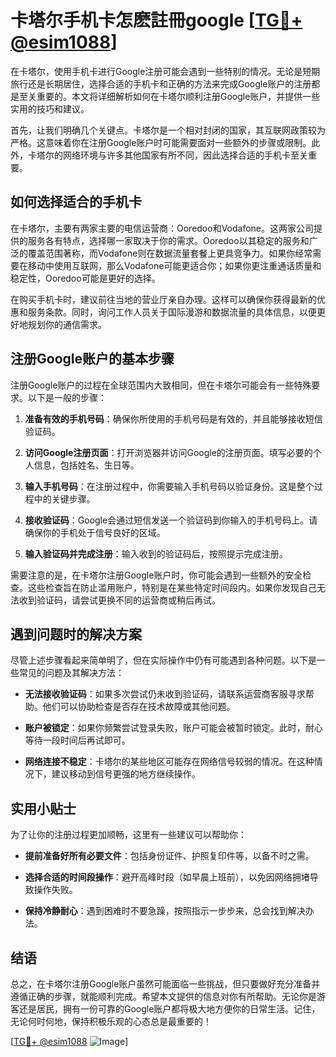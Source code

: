 # 卡塔尔手机卡怎麽註冊google [[TG💪+ @esim1088](https://t.me/s/esim1088)]

在卡塔尔，使用手机卡进行Google注册可能会遇到一些特别的情况。无论是短期旅行还是长期居住，选择合适的手机卡和正确的方法来完成Google账户的注册都是至关重要的。本文将详细解析如何在卡塔尔顺利注册Google账户，并提供一些实用的技巧和建议。

首先，让我们明确几个关键点。卡塔尔是一个相对封闭的国家，其互联网政策较为严格。这意味着你在注册Google账户时可能需要面对一些额外的步骤或限制。此外，卡塔尔的网络环境与许多其他国家有所不同，因此选择合适的手机卡至关重要。

## 如何选择适合的手机卡

在卡塔尔，主要有两家主要的电信运营商：Ooredoo和Vodafone。这两家公司提供的服务各有特点，选择哪一家取决于你的需求。Ooredoo以其稳定的服务和广泛的覆盖范围著称，而Vodafone则在数据流量套餐上更具竞争力。如果你经常需要在移动中使用互联网，那么Vodafone可能更适合你；如果你更注重通话质量和稳定性，Ooredoo可能是更好的选择。

在购买手机卡时，建议前往当地的营业厅亲自办理。这样可以确保你获得最新的优惠和服务条款。同时，询问工作人员关于国际漫游和数据流量的具体信息，以便更好地规划你的通信需求。

## 注册Google账户的基本步骤

注册Google账户的过程在全球范围内大致相同，但在卡塔尔可能会有一些特殊要求。以下是一般的步骤：

1. **准备有效的手机号码**：确保你所使用的手机号码是有效的，并且能够接收短信验证码。
   
2. **访问Google注册页面**：打开浏览器并访问Google的注册页面。填写必要的个人信息，包括姓名、生日等。

3. **输入手机号码**：在注册过程中，你需要输入手机号码以验证身份。这是整个过程中的关键步骤。

4. **接收验证码**：Google会通过短信发送一个验证码到你输入的手机号码上。请确保你的手机处于信号良好的区域。

5. **输入验证码并完成注册**：输入收到的验证码后，按照提示完成注册。

需要注意的是，在卡塔尔注册Google账户时，你可能会遇到一些额外的安全检查。这些检查旨在防止滥用账户，特别是在某些特定时间段内。如果你发现自己无法收到验证码，请尝试更换不同的运营商或稍后再试。

## 遇到问题时的解决方案

尽管上述步骤看起来简单明了，但在实际操作中仍有可能遇到各种问题。以下是一些常见的问题及其解决方法：

- **无法接收验证码**：如果多次尝试仍未收到验证码，请联系运营商客服寻求帮助。他们可以协助检查是否存在技术故障或其他问题。

- **账户被锁定**：如果你频繁尝试登录失败，账户可能会被暂时锁定。此时，耐心等待一段时间后再试即可。

- **网络连接不稳定**：卡塔尔的某些地区可能存在网络信号较弱的情况。在这种情况下，建议移动到信号更强的地方继续操作。

## 实用小贴士

为了让你的注册过程更加顺畅，这里有一些建议可以帮助你：

- **提前准备好所有必要文件**：包括身份证件、护照复印件等，以备不时之需。
  
- **选择合适的时间段操作**：避开高峰时段（如早晨上班前），以免因网络拥堵导致操作失败。

- **保持冷静耐心**：遇到困难时不要急躁，按照指示一步步来，总会找到解决办法。

## 结语

总之，在卡塔尔注册Google账户虽然可能面临一些挑战，但只要做好充分准备并遵循正确的步骤，就能顺利完成。希望本文提供的信息对你有所帮助。无论你是游客还是居民，拥有一份可靠的Google账户都将极大地方便你的日常生活。记住，无论何时何地，保持积极乐观的心态总是最重要的！

[[TG💪+ @esim1088](https://t.me/s/esim1088) ![Image](https://i.postimg.cc/4NQfJmqS/Snipaste-2025-05-13-00-14-12.png)]